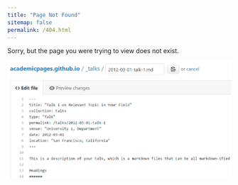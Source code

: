 ```yaml
---
title: "Page Not Found"
sitemap: false
permalink: /404.html
---
```


Sorry, but the page you were trying to view does not exist.


![Error_404](/images/editing-talk.png)
